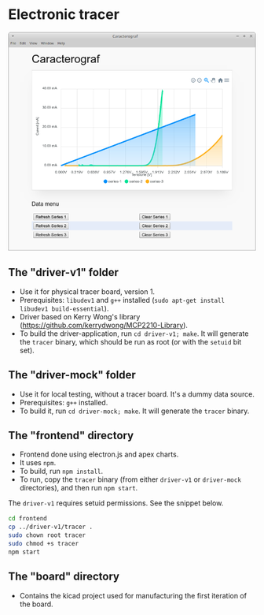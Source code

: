 # Electronic tracer

![Screenshot](/doc/screenshot.png)

## The "driver-v1" folder

* Use it for physical tracer board, version 1.
* Prerequisites: `libudev1` and `g++` installed (`sudo apt-get install libudev1 build-essential`).
* Driver based on Kerry Wong's library (<https://github.com/kerrydwong/MCP2210-Library>).
* To build the driver-application, run `cd driver-v1; make`. It will generate the `tracer` binary, which should be run as root (or with the `setuid` bit set).

## The "driver-mock" folder

* Use it for local testing, without a tracer board. It's a dummy data source.
* Prerequisites: `g++` installed.
* To build it, run `cd driver-mock; make`. It will generate the `tracer` binary.

## The "frontend" directory

* Frontend done using electron.js and apex charts.
* It uses `npm`.
* To build, run `npm install`.
* To run, copy the `tracer` binary (from either `driver-v1` or `driver-mock` directories), and then run `npm start`.

The `driver-v1` requires setuid permissions. See the snippet below.

```bash
cd frontend
cp ../driver-v1/tracer .
sudo chown root tracer
sudo chmod +s tracer
npm start
```

## The "board" directory

* Contains the kicad project used for manufacturing the first iteration of the board.
